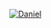 [![Daniel](https://github-readme-stats.vercel.app/api/wakatime?username=DanielSYS)](https://wakatime.com/@DanielSYS)
